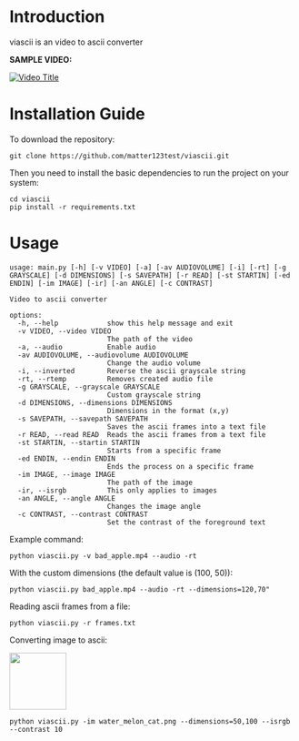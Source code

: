 # Introduction

viascii is an video to ascii converter

__SAMPLE VIDEO:__

[![Video Title](https://img.youtube.com/vi/gYzZu_EXCgI/0.jpg)](https://www.youtube.com/watch?v=gYzZu_EXCgI)

# Installation Guide

To download the repository:

```git clone https://github.com/matter123test/viascii.git```

Then you need to install the basic dependencies to run the project on your system:

```
cd viascii
pip install -r requirements.txt
```

# Usage

```
usage: main.py [-h] [-v VIDEO] [-a] [-av AUDIOVOLUME] [-i] [-rt] [-g GRAYSCALE] [-d DIMENSIONS] [-s SAVEPATH] [-r READ] [-st STARTIN] [-ed ENDIN] [-im IMAGE] [-ir] [-an ANGLE] [-c CONTRAST]

Video to ascii converter

options:
  -h, --help            show this help message and exit
  -v VIDEO, --video VIDEO
                        The path of the video
  -a, --audio           Enable audio
  -av AUDIOVOLUME, --audiovolume AUDIOVOLUME
                        Change the audio volume
  -i, --inverted        Reverse the ascii grayscale string
  -rt, --rtemp          Removes created audio file
  -g GRAYSCALE, --grayscale GRAYSCALE
                        Custom grayscale string
  -d DIMENSIONS, --dimensions DIMENSIONS
                        Dimensions in the format (x,y)
  -s SAVEPATH, --savepath SAVEPATH
                        Saves the ascii frames into a text file
  -r READ, --read READ  Reads the ascii frames from a text file
  -st STARTIN, --startin STARTIN
                        Starts from a specific frame
  -ed ENDIN, --endin ENDIN
                        Ends the process on a specific frame
  -im IMAGE, --image IMAGE
                        The path of the image
  -ir, --isrgb          This only applies to images
  -an ANGLE, --angle ANGLE
                        Changes the image angle
  -c CONTRAST, --contrast CONTRAST
                        Set the contrast of the foreground text
```

Example command:

```python viascii.py -v bad_apple.mp4 --audio -rt```

With the custom dimensions (the default value is (100, 50)):

```python viascii.py bad_apple.mp4 --audio -rt --dimensions=120,70"```

Reading ascii frames from a file:

```python viascii.py -r frames.txt``` 

Converting image to ascii:

<img src=water_melon_cat.png width="100"></img>

```python viascii.py -im water_melon_cat.png --dimensions=50,100 --isrgb --contrast 10```
